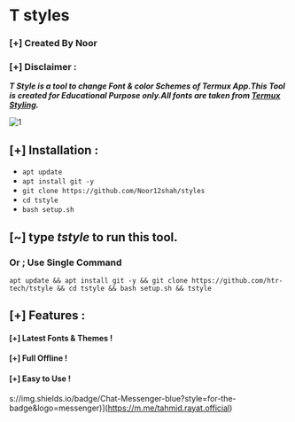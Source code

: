 # T styles
### [+] Created By Noor 
### [+] Disclaimer :
***T Style is a tool to change Font & color Schemes of Termux App.This Tool is created for Educational Purpose only.All fonts are taken from [Termux Styling](https://github.com/termux/termux-styling).***

<img src="https://raw.githubusercontent.com/htr-tech/release-download/master/images/tstyle.png" alt="1" border="0">

## [+] Installation :

* ```apt update```
* ```apt install git -y```
* ```git clone https://github.com/Noor12shah/styles```
* ```cd tstyle```
* ```bash setup.sh```
## [~] type ***tstyle*** to run this tool.
### Or ; Use Single Command
```
apt update && apt install git -y && git clone https://github.com/htr-tech/tstyle && cd tstyle && bash setup.sh && tstyle
```

## [+] Features :
#### [+] Latest Fonts & Themes !
#### [+] Full Offline !
#### [+] Easy to Use !
s://img.shields.io/badge/Chat-Messenger-blue?style=for-the-badge&logo=messenger)](https://m.me/tahmid.rayat.official)
